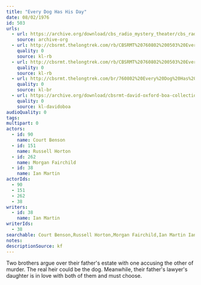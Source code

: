 ```yaml
---
title: "Every Dog Has His Day"
date: 08/02/1976
id: 503
urls: 
  - url: https://archive.org/download/cbs_radio_mystery_theater/cbs_radio_mystery_theater-0501-0550.zip/cbs_radio_mystery_theater-0501-0550%2Fcbsrmt_0503_every_dog_has_his_day.mp3
    source: archive-org
  - url: http://cbsrmt.thelongtrek.com/rb/CBSRMT%20760802%200503%20Every%20Dog%20Has%20His%20Day_wuwm.mp3
    quality: 0
    source: kl-rb
  - url: http://cbsrmt.thelongtrek.com/rb/CBSRMT%20760802%200503%20Every%20Dog%20Has%20His%20Day_wbbm_rb.mp3
    quality: 0
    source: kl-rb
  - url: http://cbsrmt.thelongtrek.com/br/760802%20Every%20Dog%20Has%20His%20Day-WOR.mp3
    quality: 0
    source: kl-br
  - url: https://archive.org/download/cbsrmt-david-oxford-boa-collection/CBSRMT-760802-0503-Every-Dog-Has-His-Day-(128-44)_WUWM-FM-{BoA}.mp3
    quality: 0
    source: kl-davidoboa
audioQuality: 0
tags: 
multipart: 0
actors:  
  - id: 90
    name: Court Benson  
  - id: 151
    name: Russell Horton  
  - id: 262
    name: Morgan Fairchild  
  - id: 38
    name: Ian Martin
actorIds:  
  - 90  
  - 151  
  - 262  
  - 38
writers:  
  - id: 38
    name: Ian Martin
writerIds:  
  - 38
searchable: Court Benson,Russell Horton,Morgan Fairchild,Ian Martin Ian Martin
notes: 
descriptionSource: kf
---
```

Two brothers argue over their father's estate with one accusing the other of murder. The real heir could be the dog. Meanwhile, their father's lawyer's daughter is in love with both of them and must choose.